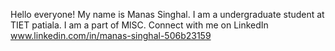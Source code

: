 Hello everyone!
My name is Manas Singhal. I am a undergraduate student at TIET patiala.
I am a part of MlSC.
Connect with me on LinkedIn   www.linkedin.com/in/manas-singhal-506b23159